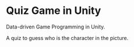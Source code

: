 # Quiz Game in Unity

Data-driven Game Programming in Unity.

A quiz to guess who is the character in the picture.
